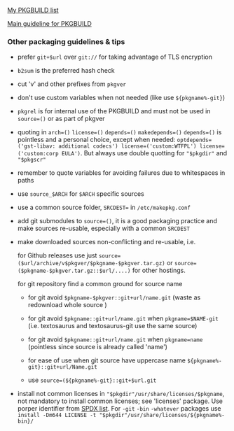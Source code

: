 [My PKGBUILD list](https://aur.archlinux.org/packages?SeB=m&K=Nebulosa)

[Main guideline for PKGBUILD](https://wiki.archlinux.org/title/PKGBUILD)

### Other packaging guidelines & tips

* prefer `git+$url` over `git://` for taking advantage of TLS encryption

* `b2sum` is the preferred hash check

* cut 'v' and other prefixes from `pkgver`

* don't use custom variables when not needed (like use `${pkgname%-git}`)

* `pkgrel` is for internal use of the PKGBUILD and must not be used in `source=()` or as part of pkgver

* quoting in `arch=()` `license=()` `depends=()` `makedepends=()` `depends=()` is pointless and a personal choice, except when needed:
`optdepends=('gst-libav: additional codecs') license=('custom:WTFPL') license=('custom:corp EULA')`. But always use double quotting for `"$pkgdir"` and `"$pkgscr"`

* remember to quote variables for avoiding failures due to whitespaces in paths

* use `source_$ARCH` for `$ARCH` specific sources

* use a common source folder, `SRCDEST=` in `/etc/makepkg.conf`

* add git submodules to `source=()`, it is a good packaging practice and make sources re-usable, especially with a common `SRCDEST`

* make downloaded sources non-conflicting and re-usable, i.e.

  for Github releases use just `source=($url/archive/v$pkgver/$pkgname-$pkgver.tar.gz)` or `source=($pkgname-$pkgver.tar.gz::$url/....)` for other hostings.

  for git repository find a common ground for source name

    + for git avoid `$pkgname-$pkgver::git+url/name.git` (waste as redownload whole source )

    + for git avoid `$pkgname::git+url/name.git` when `pkgname=$NAME-git` (i.e. textosaurus and textosaurus-git use the same source)

    + for git avoid `$pkgname::git+url/name.git` when `pkgname=name` (pointless since source is already called 'name')

    + for ease of use when git source have uppercase name `${pkgname%-git}::git+url/Name.git`
    
    + use `source=(${pkgname%-git}::git+$url.git`

* install not common licenses in `"$pkgdir"/usr/share/licenses/$pkgname`, not mandatory to install common licenses; see 'licenses' package. Use porper identifier from [SPDX list](https://spdx.org/licenses/preview/exceptions-index.html). For `-git` `-bin` `-whatever` packages use `install -Dm644 LICENSE -t "$pkgdir"/usr/share/licenses/${pkgname%-bin}/`

